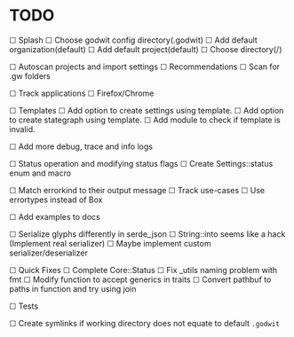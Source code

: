 # TODO

☐   Splash
    ☐   Choose godwit config directory(.godwit)
    ☐   Add default organization(default)
    ☐   Add default project(default)
        ☐   Choose directory(/)

☐   Autoscan projects and import settings
    ☐   Recommendations
    ☐   Scan for .gw folders


☐   Track applications
    ☐   Firefox/Chrome

☐   Templates
    ☐   Add option to create settings using template.
    ☐   Add option to create stategraph using template.
    ☐   Add module to check if template is invalid.

☐   Add more debug, trace and info logs

☐   Status operation and modifying status flags
    ☐   Create Settings::status enum and macro

☐   Match errorkind to their output message
    ☐   Track use-cases
    ☐   Use errortypes instead of Box<Error>

☐   Add examples to docs

☐   Serialize glyphs differently in serde_json
    ☐   String::into seems like a hack (Implement real serializer)
    ☐   Maybe implement custom serializer/deserializer

☐   Quick Fixes
    ☐   Complete Core::Status
    ☐   Fix _utils naming problem with fmt
    ☐   Modify function to accept generics in traits
    ☐   Convert pathbuf to paths in function and try using join

☐   Tests

☐   Create symlinks if working directory does not equate to default `.godwit`
